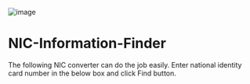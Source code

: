 ![image](https://github.com/harindujayakody/nic-information-finder/assets/9878813/be2cc7a3-f5cb-4f92-a98d-ec131bf368c0)

# NIC-Information-Finder
The following NIC converter can do the job easily. Enter national identity card number in the below box and click Find button.
